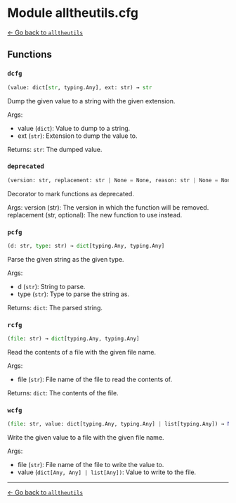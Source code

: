 # Module alltheutils.cfg

[← Go back to `alltheutils`](./index.md)

## Functions

### `dcfg`

```python
(value: dict[str, typing.Any], ext: str) → str
```

Dump the given value to a string with the given extension.

Args:
- value (`dict`): Value to dump to a string.
- ext (`str`): Extension to dump the value to.

Returns:
`str`: The dumped value.

### `deprecated`

```python
(version: str, replacement: str | None = None, reason: str | None = None)
```

Decorator to mark functions as deprecated.

Args:
    version (str): The version in which the function will be removed.
    replacement (str, optional): The new function to use instead.

### `pcfg`

```python
(d: str, type: str) → dict[typing.Any, typing.Any]
```

Parse the given string as the given type.

Args:
- d (`str`): String to parse.
- type (`str`): Type to parse the string as.

Returns:
`dict`: The parsed string.

### `rcfg`

```python
(file: str) → dict[typing.Any, typing.Any]
```

Read the contents of a file with the given file name.

Args:
- file (`str`): File name of the file to read the contents of.

Returns:
`dict`: The contents of the file.

### `wcfg`

```python
(file: str, value: dict[typing.Any, typing.Any] | list[typing.Any]) → None
```

Write the given value to a file with the given file name.

Args:
- file (`str`): File name of the file to write the value to.
- value (`dict[Any, Any] | list[Any])`: Value to write to the file.

---

[← Go back to `alltheutils`](./index.md)